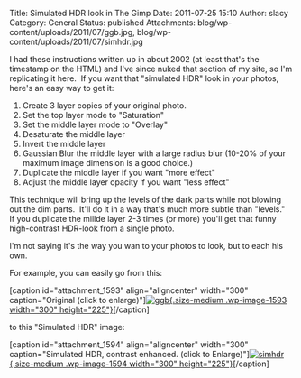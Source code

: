 Title: Simulated HDR look in The Gimp
Date: 2011-07-25 15:10
Author: slacy
Category: General
Status: published
Attachments: blog/wp-content/uploads/2011/07/ggb.jpg, blog/wp-content/uploads/2011/07/simhdr.jpg

I had these instructions written up in about 2002 (at least that's the
timestamp on the HTML) and I've since nuked that section of my site, so
I'm replicating it here.  If you want that "simulated HDR" look in your
photos, here's an easy way to get it:

1.  Create 3 layer copies of your original photo.
2.  Set the top layer mode to "Saturation"
3.  Set the middle layer mode to "Overlay"
4.  Desaturate the middle layer
5.  Invert the middle layer
6.  Gaussian Blur the middle layer with a large radius blur (10-20% of
    your maximum image dimension is a good choice.)
7.  Duplicate the middle layer if you want "more effect"
8.  Adjust the middle layer opacity if you want "less effect"

This technique will bring up the levels of the dark parts while not
blowing out the dim parts.  It'll do it in a way that's much more subtle
than "levels."   If you duplicate the millde layer 2-3 times (or more)
you'll get that funny high-contrast HDR-look from a single photo.

I'm not saying it's the way you wan to your photos to look, but to each
his own.

For example, you can easily go from this:

\[caption id="attachment\_1593" align="aligncenter" width="300"
caption="Original (click to
enlarge)"\][![](http://slacy.com/blog/wp-content/uploads/2011/07/ggb-300x225.jpg "ggb"){.size-medium
.wp-image-1593 width="300"
height="225"}](http://slacy.com/blog/wp-content/uploads/2011/07/ggb.jpg)\[/caption\]

to this "Simulated HDR" image:

\[caption id="attachment\_1594" align="aligncenter" width="300"
caption="Simulated HDR, contrast enhanced. (click to
Enlarge)"\][![](http://slacy.com/blog/wp-content/uploads/2011/07/simhdr-300x225.jpg "simhdr"){.size-medium
.wp-image-1594 width="300"
height="225"}](http://slacy.com/blog/wp-content/uploads/2011/07/simhdr.jpg)\[/caption\]
